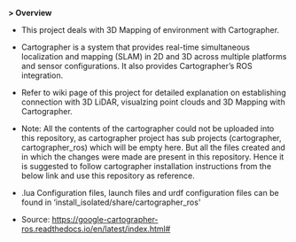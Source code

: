 **> Overview**

* This project deals with 3D Mapping of environment with Cartographer.

* Cartographer is a system that provides real-time simultaneous localization and mapping (SLAM) in 2D and 3D across multiple platforms and sensor configurations. It also provides Cartographer’s ROS integration. 

* Refer to wiki page of this project for detailed explanation on establishing connection with 3D LiDAR, visualzing point clouds and 3D Mapping with Cartographer.

* Note: All the contents of the cartographer could not be uploaded into this repository, as cartographer project has sub projects (cartographer, cartographer_ros) which will be empty here. But all the files created and in which the changes were made are present in this repository. Hence it is suggested to follow cartographer installation instructions from the below link and use this repository as reference.

* .lua Configuration files, launch files and urdf configuration files can be found in ‘install_isolated/share/cartographer_ros'

* Source: https://google-cartographer-ros.readthedocs.io/en/latest/index.html#
